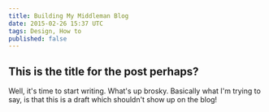 ```yaml
---
title: Building My Middleman Blog
date: 2015-02-26 15:37 UTC
tags: Design, How to
published: false
---
```


## This is the title for the post perhaps?

Well, it's time to start writing. What's up brosky. Basically what I'm trying to
say, is that this is a draft which shouldn't show up on the blog!

